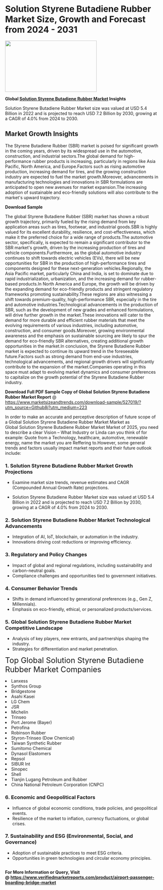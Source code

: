 <H1>Solution Styrene Butadiene Rubber Market Size, Growth and Forecast from 2024 - 2031</H1><img class="aligncenter size-medium wp-image-584254" src="https://thirdeyenews.in/wp-content/uploads/2024/09/Global-Market-Research-300x168.jpeg" alt="" width="300" height="168" /><p><strong>Global&nbsp;<a href="https://www.marketsizeandtrends.com/download-sample/527019/?utm_source=Github8j?utm_medium=223">Solution Styrene Butadiene Rubber Market</a> Insights</strong></p><p>Solution Styrene Butadiene Rubber Market size was valued at USD 5.4 Billion in 2022 and is projected to reach USD 7.2 Billion by 2030, growing at a CAGR of 4.0% from 2024 to 2030.</p><p><h2>Market Growth Insights</h2> <p>The Styrene Butadiene Rubber (SBR) market is poised for significant growth in the coming years, driven by its widespread use in the automotive, construction, and industrial sectors.The global demand for high-performance rubber products is increasing, particularly in regions like Asia Pacific, North America, and Europe.Factors such as rising automotive production, increasing demand for tires, and the growing construction industry are expected to fuel the market growth.Moreover, advancements in manufacturing technologies and innovations in SBR formulations are anticipated to open new avenues for market expansion.The increasing adoption of sustainable and eco-friendly solutions will also contribute to the market's upward trajectory.</p> <p><strong>Download Sample</strong></p> <p>The global Styrene Butadiene Rubber (SBR) market has shown a robust growth trajectory, primarily fueled by the rising demand from key application areas such as tires, footwear, and industrial goods.SBR is highly valued for its excellent durability, resilience, and cost-effectiveness, which make it the preferred choice for a wide range of products.The automotive sector, specifically, is expected to remain a significant contributor to the SBR market's growth, driven by the increasing production of tires and vehicle components.Furthermore, as the global automotive industry continues to shift towards electric vehicles (EVs), there will be new opportunities for SBR in the production of high-performance tires and components designed for these next-generation vehicles.Regionally, the Asia Pacific market, particularly China and India, is set to dominate due to rapid industrialization, urbanization, and the increasing demand for rubber-based products.In North America and Europe, the growth will be driven by the expanding demand for eco-friendly products and stringent regulatory frameworks promoting sustainability.These regions are also witnessing a shift towards premium-quality, high-performance SBR, especially in the tire and automotive industries.Technological advancements in the production of SBR, such as the development of new grades and enhanced formulations, will drive further growth in the market.These innovations will cater to the demand for more durable and efficient rubber materials that meet the evolving requirements of various industries, including automotive, construction, and consumer goods.Moreover, growing environmental awareness and the emphasis on sustainable sourcing are likely to spur the demand for eco-friendly SBR alternatives, creating additional growth opportunities in the market.In conclusion, the Styrene Butadiene Rubber market is expected to continue its upward trend in the foreseeable future.Factors such as strong demand from end-use industries, technological advancements, and regional growth drivers will significantly contribute to the expansion of the market.Companies operating in this space must adapt to evolving market dynamics and consumer preferences to capitalize on the growth potential of the Styrene Butadiene Rubber industry.</p> <p><span class=""><strong>Download Full PDF Sample Copy of Global Solution Styrene Butadiene Rubber Market Report</strong> @ <a href="https://www.marketsizeandtrends.com/download-sample/527019/?utm_source=Github8j?utm_medium=223" target="_blank">https://www.marketsizeandtrends.com/download-sample/527019/?utm_source=Github8j?utm_medium=223</a></span></p><p>In order to make an accurate and perceptive description of future scope of a Global&nbsp;Solution Styrene Butadiene Rubber Market Market as Global&nbsp;Solution Styrene Butadiene Rubber Market Market of 2025, you need to describe a clear Vision &ndash; What Industry or Linda can you think of for example: Quote from a Technology, healthcare, automotive, renewable energy, name the market you are Reffering to.However, some general trends and factors usually impact market reports and their future outlook include:</p><h3>1.&nbsp;<strong>Solution Styrene Butadiene Rubber Market Growth Projections</strong></h3><ul><li>Examine market size trends, revenue estimates and CAGR (Compounded Annual Growth Rate) projections.</li><li><p>Solution Styrene Butadiene Rubber Market size was valued at USD 5.4 Billion in 2022 and is projected to reach USD 7.2 Billion by 2030, growing at a CAGR of 4.0% from 2024 to 2030.</p></li></ul><h3>2.&nbsp;<strong>Solution Styrene Butadiene Rubber Market Technological Advancements</strong></h3><ul><li>Integration of AI, IoT, blockchain, or automation in the industry.</li><li>Innovations driving cost reductions or improving efficiency.</li></ul><h3>3.&nbsp;<strong>Regulatory and Policy Changes</strong></h3><ul><li>Impact of global and regional regulations, including sustainability and carbon-neutral goals.</li><li>Compliance challenges and opportunities tied to government initiatives.</li></ul><h3>4.&nbsp;<strong>Consumer Behavior Trends</strong></h3><ul><li>Shifts in demand influenced by generational preferences (e.g., Gen Z, Millennials).</li><li>Emphasis on eco-friendly, ethical, or personalized products/services.</li></ul><h3>5.&nbsp;<strong>Global Solution Styrene Butadiene Rubber Market Competitive Landscape</strong></h3><ul><li>Analysis of key players, new entrants, and partnerships shaping the industry.</li><li>Strategies for differentiation and market penetration.</li></ul><p data-pm-slice="1 1 []"><span style="color: inherit; font-family: inherit; font-size: 25px;">Top Global Solution Styrene Butadiene Rubber Market Companies</span></p><div class="" data-test-id=""><p><li>Lanxess</li><li> Synthos Group</li><li> Bridgestone</li><li> Asahi Kasei</li><li> LG Chem</li><li> JSR</li><li> Michelin</li><li> Trinseo</li><li> Port Jerome (Bayer)</li><li> Petrofina</li><li> Robinson Rubber</li><li> Styron-Trinseo (Dow Chemical)</li><li> Taiwan Synthetic Rubber</li><li> Sumitomo Chemical</li><li> Dynasol Elastomers</li><li> Repsol</li><li> SIBUR Int</li><li> Sinopec</li><li> Shell</li><li> Tianjin Lugang Petroleum and Rubber</li><li> China National Petroleum Corporation (CNPC)</li></p></div><h3>6.&nbsp;<strong>Economic and Geopolitical Factors</strong></h3><ul><li>Influence of global economic conditions, trade policies, and geopolitical events.</li><li>Resilience of the market to inflation, currency fluctuations, or global crises.</li></ul><h3>7.&nbsp;<strong>Sustainability and ESG (Environmental, Social, and Governance)</strong></h3><ul><li>Adoption of sustainable practices to meet ESG criteria.</li><li>Opportunities in green technologies and circular economy principles.</li></ul><h2><strong style="font-size: 14px;">For More Information or Query, Visit @&nbsp;</strong><a style="background-color: #ffffff; font-size: 14px;" href="https://www.marketsizeandtrends.com/report/solution-styrene-butadiene-rubber-market/" target="_blank">https://www.verifiedmarketreports.com/product/airport-passenger-boarding-bridge-market</a></h2>